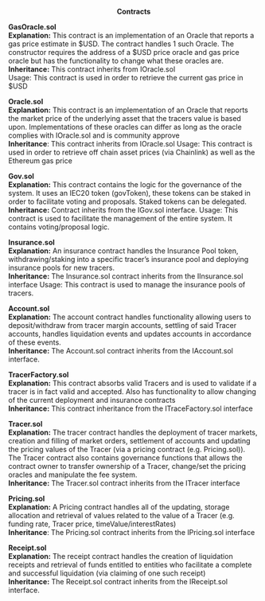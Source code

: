 **<center>Contracts</center>**




    

**GasOracle.sol**  
**Explanation:** This contract is an implementation of an Oracle that reports a gas price estimate in $USD. The contract handles 1 such Oracle. The constructor requires the address of a $USD price oracle and gas price oracle but has the functionality to change what these oracles are.       
**Inheritance:** This contract inherits from IOracle.sol   
Usage: This contract is used in order to retrieve the current gas price in $USD

**Oracle.sol**  
**Explanation:** This contract is an implementation of an Oracle that reports the market price of the underlying asset that the tracers value is based upon. Implementations of these oracles can differ as long as the oracle complies with IOracle.sol and is community approve      
**Inheritance**: This contract inherits from IOracle.sol 
Usage: This contract is used in order to retrieve off chain asset prices (via Chainlink) as well as the Ethereum gas price

**Gov.sol**  
**Explanation:** This contract contains the logic for the governance of the system. It uses an IEC20 token (govToken), these tokens can be staked in order to facilitate voting and proposals. Staked tokens can be delegated.   
**Inheritance:** Contract inherits from the IGov.sol interface. 
Usage: This contract is used to facilitate the management of the entire system. It contains voting/proposal logic. 

**Insurance.sol**     
**Explanation:** An insurance contract handles the Insurance Pool token, withdrawing/staking into a specific tracer’s insurance pool and deploying insurance pools for new tracers.  
**Inheritance:** The Insurance.sol contract inherits from the IInsurance.sol interface
Usage: This contract is used to manage the insurance pools of tracers. 

**Account.sol**   
**Explanation:** The account contract handles functionality allowing users to deposit/withdraw from tracer margin accounts, settling of said Tracer accounts, handles liquidation events and updates accounts in accordance of these events.  
**Inheritance:** The Account.sol contract inherits from the IAccount.sol interface. 


**TracerFactory.sol**   
**Explanation:** This contract absorbs valid Tracers and is used to validate if a tracer is in fact valid and accepted. Also has functionality to allow changing of the current deployment and insurance contracts  
**Inheritance:** This contract inheritance from the ITraceFactory.sol interface

**Tracer.sol**   
**Explanation:** The tracer contract handles the deployment  of tracer markets, creation and filling of market orders, settlement of accounts and updating the pricing values of the Tracer (via a pricing contract (e.g. Pricing.sol)). 
The Tracer contract also contains governance functions that allows the contract owner to transfer ownership of a Tracer, change/set the pricing oracles and manipulate the fee system.   
**Inheritance:** The Tracer.sol contract inherits from the ITracer interface

**Pricing.sol**  
**Explanation:** A Pricing contract handles all of the updating, storage allocation and retrieval of values related to the value of a Tracer (e.g. funding rate, Tracer price, timeValue/interestRates)  
**Inheritance**: The Pricing.sol contract inherits from the IPricing.sol interface

**Receipt.sol**   
**Explanation:** The receipt contract handles the creation of liquidation receipts and retrieval  of funds entitled to entities who facilitate a complete and successful liquidation (via claiming of one such receipt)   
**Inheritance:** The Receipt.sol contract inherits from the IReceipt.sol interface. 




























    
